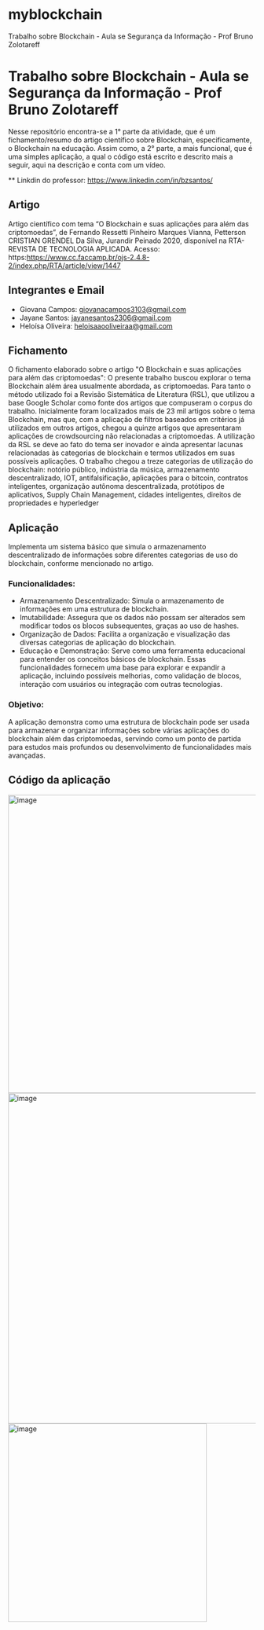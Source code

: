 # myblockchain
Trabalho sobre Blockchain - Aula se Segurança da Informação - Prof Bruno Zolotareff
# Trabalho sobre Blockchain - Aula se Segurança da Informação - Prof Bruno Zolotareff

Nesse repositório encontra-se a 1° parte da atividade, que é um fichamento/resumo do artigo científico sobre Blockchain, especificamente, o Blockchain na educação. Assim como, a 2° parte, a mais funcional, que é uma simples aplicação, a qual o código está escrito e descrito mais a seguir, aqui na descrição e conta com um vídeo.

** Linkdin do professor: https://www.linkedin.com/in/bzsantos/

## Artigo
Artigo científico com tema “O Blockchain e suas aplicações para além das criptomoedas”, de Fernando Ressetti Pinheiro Marques Vianna, Petterson CRISTIAN GRENDEL Da Silva, Jurandir Peinado 2020, disponível na RTA- REVISTA DE TECNOLOGIA APLICADA.
Acesso: https:https://www.cc.faccamp.br/ojs-2.4.8-2/index.php/RTA/article/view/1447

## Integrantes e Email
- Giovana Campos: giovanacampos3103@gmail.com
- Jayane Santos: jayanesantos2306@gmail.com
- Heloísa Oliveira: heloisaaooliveiraa@gmail.com 

## Fichamento
O fichamento elaborado sobre o artigo "O Blockchain e suas aplicações para além das criptomoedas": O presente trabalho buscou explorar o tema Blockchain além área usualmente abordada, as criptomoedas. Para tanto o método utilizado foi a Revisão Sistemática de Literatura (RSL), que utilizou a base Google Scholar como fonte dos artigos que compuseram o corpus do trabalho. Inicialmente foram localizados mais de 23 mil artigos sobre o tema Blockchain, mas que, com a aplicação de filtros baseados em critérios já utilizados em outros artigos, chegou a quinze artigos que apresentaram aplicações de crowdsourcing não relacionadas a criptomoedas. A utilização da RSL se deve ao fato do tema ser inovador e ainda apresentar lacunas relacionadas às categorias de blockchain e termos utilizados em suas possíveis aplicações. O trabalho chegou a treze categorias de utilização do blockchain: notório público, indústria da música, armazenamento descentralizado, IOT, antifalsificação, aplicações para o bitcoin, contratos inteligentes, organização autônoma descentralizada, protótipos de aplicativos, Supply Chain Management, cidades inteligentes, direitos de propriedades e hyperledger

## Aplicação
 Implementa um sistema básico que simula o armazenamento descentralizado de informações sobre diferentes categorias de uso do blockchain, conforme mencionado no artigo.
### Funcionalidades:
- Armazenamento Descentralizado: Simula o armazenamento de informações em uma estrutura de blockchain.
- Imutabilidade: Assegura que os dados não possam ser alterados sem modificar todos os blocos subsequentes, graças ao uso de hashes.
- Organização de Dados: Facilita a organização e visualização das diversas categorias de aplicação do blockchain.
- Educação e Demonstração: Serve como uma ferramenta educacional para entender os conceitos básicos de blockchain.
Essas funcionalidades fornecem uma base para explorar e expandir a aplicação, incluindo possíveis melhorias, como validação de blocos, interação com usuários ou integração com outras tecnologias.

### Objetivo:
A aplicação demonstra como uma estrutura de blockchain pode ser usada para armazenar e organizar informações sobre várias aplicações do blockchain além das criptomoedas, servindo como um ponto de partida para estudos mais profundos ou desenvolvimento de funcionalidades mais avançadas.
## Código da aplicação
<img width="607" alt="image" src="">
<img width="673" alt="image" src="">
<img width="404" alt="image" src="">
